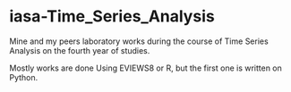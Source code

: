 # iasa-Time_Series_Analysis
Mine and my peers laboratory works during the course of Time Series Analysis on the fourth year of studies.

Mostly works are done Using EVIEWS8 or R, but the first one is written on Python.

